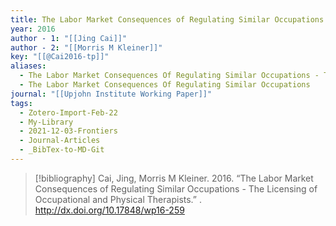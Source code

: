 ```yaml
---
title: The Labor Market Consequences of Regulating Similar Occupations -  The Licensing of Occupational and Physical Therapists
year: 2016
author - 1: "[[Jing Cai]]"
author - 2: "[[Morris M Kleiner]]"
key: "[[@Cai2016-tp]]"
aliases:
  - The Labor Market Consequences Of Regulating Similar Occupations - The Licensing Of Occupational And Physical Therapists
  - The Labor Market Consequences Of Regulating Similar Occupations
journal: "[[Upjohn Institute Working Paper]]"
tags:
  - Zotero-Import-Feb-22
  - My-Library
  - 2021-12-03-Frontiers
  - Journal-Articles
  - _BibTex-to-MD-Git
---
```


> [!bibliography]
> Cai, Jing, Morris M Kleiner. 2016. “The Labor Market Consequences of Regulating Similar Occupations -  The Licensing of Occupational and Physical Therapists.” . http://dx.doi.org/10.17848/wp16-259